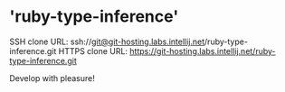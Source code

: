 'ruby-type-inference'
===================

SSH clone URL: ssh://git@git-hosting.labs.intellij.net/ruby-type-inference.git
HTTPS clone URL: https://git-hosting.labs.intellij.net/ruby-type-inference.git

Develop with pleasure!